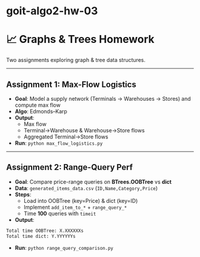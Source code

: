 # goit-algo2-hw-03

# 📈 Graphs & Trees Homework 

Two assignments exploring graph & tree data structures.

---

## Assignment 1: Max-Flow Logistics
- **Goal**: Model a supply network (Terminals → Warehouses → Stores) and compute max flow   
- **Algo**: Edmonds–Karp  
- **Output**:
  - Max flow  
  - Terminal→Warehouse & Warehouse→Store flows  
  - Aggregated Terminal→Store flows  
- **Run**: `python max_flow_logistics.py`

---

## Assignment 2: Range-Query Perf
- **Goal**: Compare price-range queries on **BTrees.OOBTree** vs **dict**  
- **Data**: `generated_items_data.csv` (`ID,Name,Category,Price`)  
- **Steps**:
  - Load into OOBTree (key=Price) & dict (key=ID)  
  - Implement `add_item_to_*` + `range_query_*`  
  - Time **100** queries with `timeit`  
- **Output**:
```bash
Total time OOBTree: X.XXXXXXs
Total time dict: Y.YYYYYYs
```
- **Run**: `python range_query_comparison.py`
